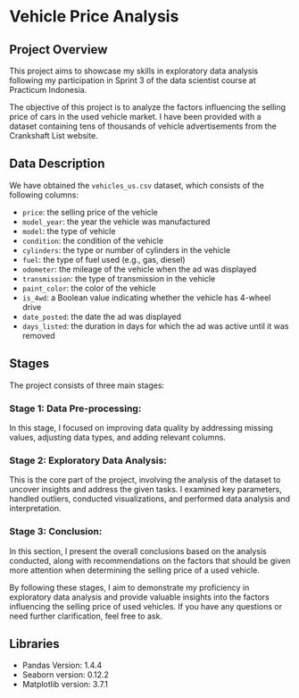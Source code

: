 # Vehicle Price Analysis

## Project Overview

This project aims to showcase my skills in exploratory data analysis following my participation in Sprint 3 of the data scientist course at Practicum Indonesia.

The objective of this project is to analyze the factors influencing the selling price of cars in the used vehicle market. I have been provided with a dataset containing tens of thousands of vehicle advertisements from the Crankshaft List website.

## Data Description

We have obtained the `vehicles_us.csv` dataset, which consists of the following columns:

- `price`: the selling price of the vehicle
- `model_year`: the year the vehicle was manufactured
- `model`: the type of vehicle
- `condition`: the condition of the vehicle
- `cylinders`: the type or number of cylinders in the vehicle
- `fuel`: the type of fuel used (e.g., gas, diesel)
- `odometer`: the mileage of the vehicle when the ad was displayed
- `transmission`: the type of transmission in the vehicle
- `paint_color`: the color of the vehicle
- `is_4wd`: a Boolean value indicating whether the vehicle has 4-wheel drive
- `date_posted`: the date the ad was displayed
- `days_listed`: the duration in days for which the ad was active until it was removed


## Stages

The project consists of three main stages:

### Stage 1: Data Pre-processing:
In this stage, I focused on improving data quality by addressing missing values, adjusting data types, and adding relevant columns.

### Stage 2: Exploratory Data Analysis:
This is the core part of the project, involving the analysis of the dataset to uncover insights and address the given tasks. I examined key parameters, handled outliers, conducted visualizations, and performed data analysis and interpretation.

### Stage 3: Conclusion:
In this section, I present the overall conclusions based on the analysis conducted, along with recommendations on the factors that should be given more attention when determining the selling price of a used vehicle.

By following these stages, I aim to demonstrate my proficiency in exploratory data analysis and provide valuable insights into the factors influencing the selling price of used vehicles. If you have any questions or need further clarification, feel free to ask.

## Libraries
- Pandas Version: 1.4.4
- Seaborn version: 0.12.2
- Matplotlib version: 3.7.1






